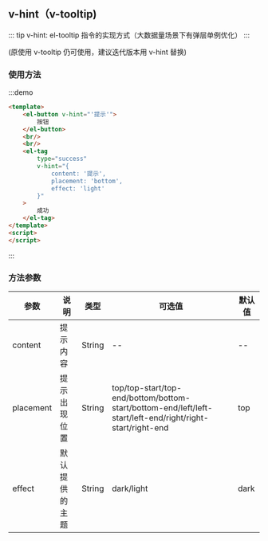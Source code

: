 <!--
 * @Author: lingyong.zeng
 * @Date: 2022-06-17 09:41:49
 * @LastEditors: lingyong.zeng
 * @LastEditTime: 2022-06-17 11:11:48
 * @Description: 
 * @FilePath: /vantop-docs/src/views/directive/hint.md
-->
## v-hint（v-tooltip)

::: tip
v-hint: el-tooltip 指令的实现方式（大数据量场景下有弹层单例优化）
:::

(原使用 v-tooltip 仍可使用，建议迭代版本用 v-hint 替换)

### 使用方法

:::demo
```html
<template>
    <el-button v-hint="'提示'">
        按钮
    </el-button>
    <br/>
    <br/>
    <el-tag 
        type="success" 
        v-hint="{ 
            content: '提示', 
            placement: 'bottom', 
            effect: 'light' 
        }"
    >
        成功
    </el-tag>
</template>
<script>
</script>
```
:::



### 方法参数

| 参数  | 说明  | 类型 | 可选值 | 默认值 |
| -- | -- | -- | -- | -- |
| content | 提示内容 | String | --  | -- 
| placement | 提示出现位置 | String | top/top-start/top-end/bottom/bottom-start/bottom-end/left/left-start/left-end/right/right-start/right-end | top |
| effect | 默认提供的主题 | String | dark/light | dark |